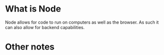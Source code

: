# What is Node
Node allows for code to run on computers as well as the browser. As such it can also allow for backend capabilities.

# Other notes